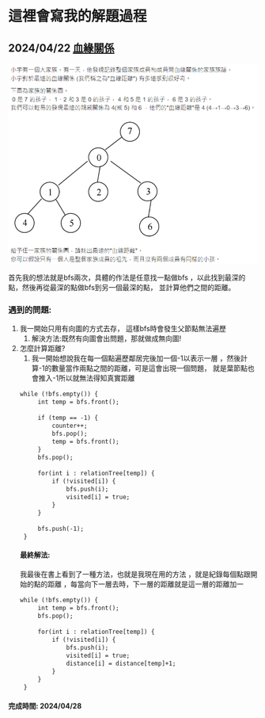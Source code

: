 # 這裡會寫我的解題過程

## 2024/04/22 [血緣關係](https://zerojudge.tw/ShowProblem?problemid=b967)
![img.png](source/img.png)

首先我的想法就是bfs兩次，具體的作法是任意找一點做bfs
，以此找到最深的點，然後再從最深的點做bfs到另一個最深的點，
並計算他們之間的距離。

### 遇到的問題:
1. 我一開始只用有向圖的方式去存，
    這樣bfs時會發生父節點無法遍歷
   1. 解決方法:既然有向圖會出問題，那就做成無向圖!
2. 怎麼計算距離?
   1. 我一開始想說我在每一個點遍歷鄰居完後加一個-1以表示一層
   ，然後計算-1的數量當作兩點之間的距離，可是這會出現一個問題，
   就是葉節點也會推入-1所以就無法得知真實距離
   ```cpp=
   while (!bfs.empty()) {
        int temp = bfs.front();

        if (temp == -1) {
            counter++;
            bfs.pop();
            temp = bfs.front();
        }
        bfs.pop();

        for(int i : relationTree[temp]) {
            if (!visited[i]) {
                bfs.push(i);
                visited[i] = true;
            }
        }
        
        bfs.push(-1);
    }
   ```
   #### **最終解法:**
   我最後在書上看到了一種方法，也就是我現在用的方法 
   ，就是紀錄每個點跟開始的點的距離
   ，每當向下一層去時，下一層的距離就是這一層的距離加一
   ```cpp=
   while (!bfs.empty()) {
        int temp = bfs.front();
        bfs.pop();

        for(int i : relationTree[temp]) {
            if (!visited[i]) {
                bfs.push(i);
                visited[i] = true;
                distance[i] = distance[temp]+1;
            }
        }
    }
   ```
#### 完成時間: 2024/04/28